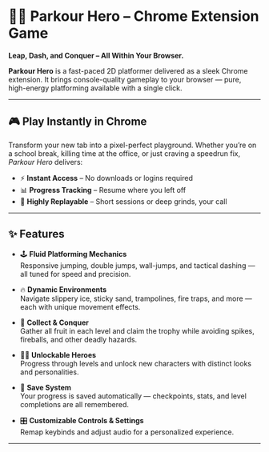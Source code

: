 # 🦸‍♂️ Parkour Hero – Chrome Extension Game

**Leap, Dash, and Conquer – All Within Your Browser.**

**Parkour Hero** is a fast-paced 2D platformer delivered as a sleek Chrome extension. It brings console-quality gameplay to your browser — pure, high-energy platforming available with a single click.

---

## 🎮 Play Instantly in Chrome

Transform your new tab into a pixel-perfect playground. Whether you’re on a school break, killing time at the office, or just craving a speedrun fix, *Parkour Hero* delivers:

- ⚡ **Instant Access** – No downloads or logins required  
- 📊 **Progress Tracking** – Resume where you left off  
- 🎯 **Highly Replayable** – Short sessions or deep grinds, your call

---

## ✨ Features

- 🕹 **Fluid Platforming Mechanics**  
  Responsive jumping, double jumps, wall-jumps, and tactical dashing — all tuned for speed and precision.

- 🔥 **Dynamic Environments**  
  Navigate slippery ice, sticky sand, trampolines, fire traps, and more — each with unique movement effects.

- 🍓 **Collect & Conquer**  
  Gather all fruit in each level and claim the trophy while avoiding spikes, fireballs, and other deadly hazards.

- 🧍‍♂️ **Unlockable Heroes**  
  Progress through levels and unlock new characters with distinct looks and personalities.

- 💾 **Save System**  
  Your progress is saved automatically — checkpoints, stats, and level completions are all remembered.

- 🎛 **Customizable Controls & Settings**  
  Remap keybinds and adjust audio for a personalized experience.

---
